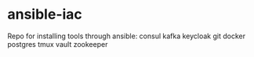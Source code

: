# ansible-iac

Repo for installing tools through ansible:
consul
kafka
keycloak
git
docker
postgres
tmux
vault
zookeeper
